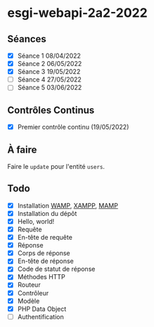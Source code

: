 # esgi-webapi-2a2-2022

## Séances

- [X] Séance 1 08/04/2022
- [X] Séance 2 06/05/2022
- [X] Séance 3 19/05/2022
- [ ] Séance 4 27/05/2022
- [ ] Séance 5 03/06/2022

## Contrôles Continus

- [X] Premier contrôle continu (19/05/2022)

## À faire

Faire le `update` pour l'entité `users`.

## Todo

- [X] Installation [WAMP](https://www.wampserver.com/en/download-wampserver-64bits/), [XAMPP](https://www.apachefriends.org/download.html), [MAMP](https://www.mamp.info/en/windows/)
- [X] Installation du dépôt
- [X] Hello, world!
- [X] Requête
- [X] En-tête de requête
- [X] Réponse
- [X] Corps de réponse
- [X] En-tête de réponse
- [X] Code de statut de réponse
- [X] Méthodes HTTP
- [X] Routeur
- [X] Contrôleur
- [X] Modèle
- [X] PHP Data Object
- [ ] Authentification
